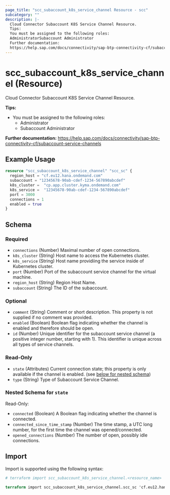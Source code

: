 ```yaml
---
page_title: "scc_subaccount_k8s_service_channel Resource - scc"
subcategory: ""
description: |-
  Cloud Connector Subaccount K8S Service Channel Resource.
  Tips:
  You must be assigned to the following roles:
  AdministratorSubaccount Administrator
  Further documentation:
  https://help.sap.com/docs/connectivity/sap-btp-connectivity-cf/subaccount-service-channels
---
```


# scc_subaccount_k8s_service_channel (Resource)

Cloud Connector Subaccount K8S Service Channel Resource.

__Tips:__
* You must be assigned to the following roles:
	* Administrator
	* Subaccount Administrator

__Further documentation:__
<https://help.sap.com/docs/connectivity/sap-btp-connectivity-cf/subaccount-service-channels>

## Example Usage

```terraform
resource "scc_subaccount_k8s_service_channel" "scc_sc" {
  region_host = "cf.eu12.hana.ondemand.com"
  subaccount = "12345678-90ab-cdef-1234-567890abcdef"
  k8s_cluster =  "cp.app.cluster.kyma.ondemand.com"
  k8s_service =  "12345678-90ab-cdef-1234-567890abcdef"
  port = 3000
  connections = 1
  enabled = true
}
```

<!-- schema generated by tfplugindocs -->
## Schema

### Required

- `connections` (Number) Maximal number of open connections.
- `k8s_cluster` (String) Host name to access the Kubernetes cluster.
- `k8s_service` (String) Host name providiing the service inside of Kubernetes cluster.
- `port` (Number) Port of the subaccount service channel for the virtual machine.
- `region_host` (String) Region Host Name.
- `subaccount` (String) The ID of the subaccount.

### Optional

- `comment` (String) Comment or short description. This property is not supplied if no comment was provided.
- `enabled` (Boolean) Boolean flag indicating whether the channel is enabled and therefore should be open.
- `id` (Number) Unique identifier for the subaccount service channel (a positive integer number, starting with 1). This identifier is unique across all types of service channels.

### Read-Only

- `state` (Attributes) Current connection state; this property is only available if the channel is enabled. (see [below for nested schema](#nestedatt--state))
- `type` (String) Type of Subaccount Service Channel.

<a id="nestedatt--state"></a>
### Nested Schema for `state`

Read-Only:

- `connected` (Boolean) A Boolean flag indicating whether the channel is connected.
- `connected_since_time_stamp` (Number) The time stamp, a UTC long number, for the first time the channel was opened/connected.
- `opened_connections` (Number) The number of open, possibly idle connections.

## Import

Import is supported using the following syntax:

```terraform
# terraform import scc_subaccount_k8s_service_channel.<resource_name> '<region_host>,<subaccount>,<id>`

terraform import scc_subaccount_k8s_service_channel.scc_sc 'cf.eu12.hana.ondemand.com,12345678-90ab-cdef-1234-567890abcdef,1'
```
